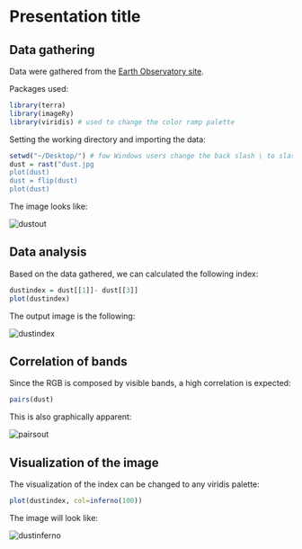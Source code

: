 # Presentation title

## Data gathering

Data were gathered from the [Earth Observatory site](https://earthobservatory.nasa.gov/).

Packages used:

``` r
library(terra)
library(imageRy)
library(viridis) # used to change the color ramp palette
```

Setting the working directory and importing the data:

``` r
setwd("~/Desktop/") # fow Windows users change the back slash \ to slash /
dust = rast("dust.jpg
plot(dust)
dust = flip(dust)
plot(dust)
```

The image looks like:

![dustout](https://github.com/user-attachments/assets/c9e950e6-05ad-463c-89bc-b2d81a808b7d)

## Data analysis

Based on the data gathered, we can calculated the following index:

``` r
dustindex = dust[[1]]- dust[[3]]
plot(dustindex)
```
The output image is the following:

![dustindex](https://github.com/user-attachments/assets/1d99d740-0f43-4f7a-b50f-a0ddb78321fe)

## Correlation of bands

Since the RGB is composed by visible bands, a high correlation is expected:

``` r
pairs(dust)
```

This is also graphically apparent:

![pairsout](https://github.com/user-attachments/assets/c16c84dd-dc4f-42f9-be48-75a9d3b17a4e)

## Visualization of the image

The visualization of the index can be changed to any viridis palette:

``` r
plot(dustindex, col=inferno(100))
```

The image will look like:

![dustinferno](https://github.com/user-attachments/assets/f871cc40-afb8-4d0b-9ce0-b3d6bcb7ace0)
